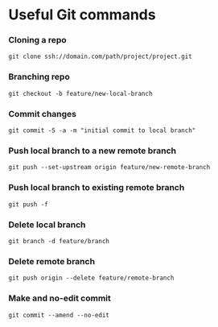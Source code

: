 # Useful Git commands

### Cloning a repo
`git clone ssh://domain.com/path/project/project.git`

### Branching repo
`git checkout -b feature/new-local-branch`

### Commit changes
`git commit -S -a -m "initial commit to local branch"`

### Push local branch to a new remote branch
`git push --set-upstream origin feature/new-remote-branch`

### Push local branch to existing remote branch
`git push -f`

### Delete local branch
`git branch -d feature/branch`

### Delete remote branch
`git push origin --delete feature/remote-branch`

### Make and no-edit commit
`git commit --amend --no-edit`

 
